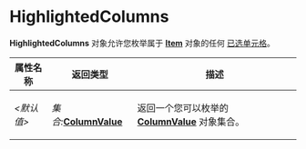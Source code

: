 # HighlightedColumns

**HighlightedColumns** 对象允许您枚举属于 **[Item](item.zh.md)** 对象的任何 [已选单元格](/Manual/basic_concepts/selecting_files/selecting_cells.zh.md)。

<table>
<thead><tr><th>
属性名称</th><th>
返回类型</th><th>
描述
</th></tr></thead><tbody><tr><td>

*\<默认值\>*</td><td>

*集合:***[ColumnValue](columnvalue.zh.md)**</td><td>

返回一个您可以枚举的 **[ColumnValue](columnvalue.zh.md)** 对象集合。
</td></tr></tbody>
</table>